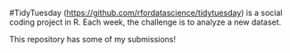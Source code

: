 #TidyTuesday (https://github.com/rfordatascience/tidytuesday) is a social coding project in R. Each week, the challenge is to analyze a new dataset.

This repository has some of my submissions!

